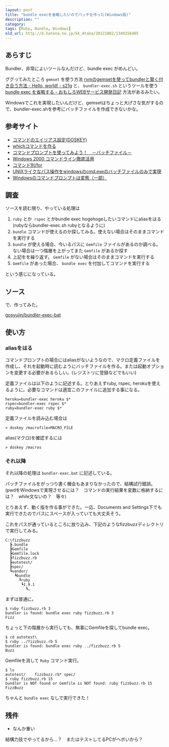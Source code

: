 ```yaml
---
layout: post
title: "bundle execを省略したいのでバッチを作った(Windows版)"
description: ""
category: 
tags: [Ruby, Bundle, Windows]
old_url: http://d.hatena.ne.jp/kk_Ataka/20121002/1349156405
---
```


## あらすじ

Bundler、非常によいツールなんだけど、bundle exec がめんどい。

ググってみたところ `gemset` を使う方法 [rvmのgemsetを使ってbundlerと賢く付き合う方法 - Hello, world! - s21g](http://blog.s21g.com/articles/1930) と、 `bundler-exec.sh` というツールを使う [bundle exec を省略する - おもしろWEBサービス開発日記](http://d.hatena.ne.jp/willnet/20110612/1307849053) 方法があるみたい。

Windowsでこれを実現したいんだけど、gemsetはちょっと大げさな気がするので、bundler-exec.shを参考にバッチファイルを作成できないかな。

## 参考サイト

- [コマンドのエイリアス設定(DOSKEY)](http://www.adminweb.jp/command/command/index2.html)
- [whichコマンドを作る ](http://www.atmarkit.co.jp/fwin2k/win2ktips/319which/which.html)
- [コマンドプロンプトを使ってみよう！　－バッチファイル－](http://ykr414.com/dos/dos05.html#07)
- [Windows 2000 コマンドライン徹底活用](http://www.atmarkit.co.jp/fwin2k/operation/command008/command02.html)
- [コマンド別/for](http://otnx.jp/CMD/%A5%B3%A5%DE%A5%F3%A5%C9%CA%CC/for/)
- [UNIXライクなパス操作をwindowsのcmd.exeのバッチファイルのみで実現](http://pgkiss.web.fc2.com/windows/batch-file.html)
- [Windowsのコマンドプロンプトは変態（一部）](http://d.hatena.ne.jp/superstring04/20080301/1204373672)

## 調査

ソースを読む限り、やっている処理は

1. `ruby` とか` rspec` とかbundle exec hogehogeしたいコマンドにaliasをはる(rubyならbundler-exec.sh rubyとなるように)
1. `bundle` コマンドが使えるのか探してみる。使えない場合はそのままコマンドを実行する
1.  `bundle` が使える場合、今いるパスに `Gemfile` ファイルがあるのか調べる。ない場合は一つ階層を上がってまた `Gemfile` があるか探す
1. 上記をを繰り返す。 `Gemfile` がない場合はそのままコマンドを実行する
1. `Gemfile` があった場合、 `bundle exec` を付加してコマンドを実行する

という感じになっている。

## ソース

で、作ってみた。

[gosyujin/bundler-exec-bat](https://github.com/gosyujin/bundler-exec-bat)

## 使い方

### aliasをはる

コマンドプロンプトの場合にはaliasがないようなので、マクロ定義ファイルを作成し、それを起動時に読むようにバッチファイルを作る。または起動オプションを変更する必要があるらしい。(レジストリに登録などでもいい)

定義ファイルは以下のように記述する。とりあえずruby, rspec, herokuを使えるように。必要なコマンドは適宜このファイルに追加する事になる。

    heroku=bundler-exec heroku $*
    rspec=bundler-exec rspec $*
    ruby=bundler-exec ruby $*

定義ファイルを読み込む場合は

`> doskey /macrofile=MACRO_FILE`

alias(マクロ)を確認するには

`> doskey /macros`

### それ以降

それ以降の処理は `bundler-exec.bat` に記述している。

バッチファイルをがっつり書く機会もあまりなかったので、結構試行錯誤。(pwdをWindowsで実現させるには？　コマンドの実行結果を変数に格納するには？　while文ないの？　等々)

とりあえず、動く版を作る事ができた。一応、Documents and Settings下でも実行できたのでパスにスペースが入っていても大丈夫そう。

これをパスが通っているところに放り込み、下記のようなfizzbuzzディレクトリで実行してみる。

    C:\fizzbuzz
      ┣.bundle
      ┣Gemfile
      ┣Gemfile.lock
      ┣fizzbuzz.rb
      ┣autotest/
      ┣spec/
      ┗vendor/
        ┗bundle
          ┗ruby
           ┗1.9.1
             ┗…

まずは普通に。

```console
$ ruby fizzbuzz.rb 3
bundler is found: bundle exec ruby fizzbuzz.rb 3
Fizz
```

ちょっと下の階層から実行しても、無事にGemfileを探してbundle exec。

```console
$ cd autotest\
$ ruby ../fizzbuzz.rb 5
bundler is found: bundle exec ruby ../fizzbuzz.rb 5
Buzz
```

Gemfileを消して `Ruby` コマンド実行。

```console
$ ls
autotest/    fizzbuzz.rb* spec/
$ ruby fizzbuzz.rb 15
bundler is NOT found or Gemfile is NOT found: ruby fizzbuzz.rb 15
FizzBuzz
```

ちゃんと `bundle exec` なしで実行できた！

## 残件

- なんか重い

結構力技でやってるから…？　またはテストしてるPCがヘボいから？
